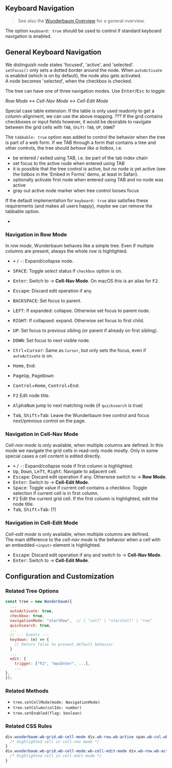 ## Keyboard Navigation

> See also the [Wunderbaum Overview](tutorial.md) for a general overview.

The option `keyboard: true` should be used to control if standard keyboard
navigation is enabled.


## General Keyboard Navigation

We distinguish node states 'focused', 'active', and 'selected'.<br>
`setFocus()` only sets a dotted border around the node. When `autoActivate`
is enabled (which is on by default), the node also gets activated.<br>
A node becomes 'selected', when the checkbox is checked.

The tree can have one of three navigation modes. Use <kbd>Enter</kbd>/<kbd>Esc</kbd> to toggle:

*Row Mode* &harr; *Cell-Nav Mode* &harr; *Cell-Edit Mode*

Special case table extension:
If the table is only used readonly to get a column-alignment, we can use the
above mapping.
??? If the grid contains checkboxes or input fields however, it would be desirable
to navigate between the grid cells with `TAB`, `Shift-TAB`, `UP`, `DOWN`?

The `tabbable: true` option was added to control the behavior when the tree is
part of a web form.
If we TAB through a form that contains a tree and other controls, the tree
should *behave like a listbox*, i.e.

- be entered / exited using TAB, i.e. be part of the tab index chain
- set focus to the active node when entered using TAB
- it is possible that the tree control is active, but no node is yet active
  (see the listbox in the 'Embed in Forms' demo, at least in Safari).
- optionally activate first node when entered using TAB and no node was active
- gray out active node marker when tree control looses focus

If the default implementation for `keyboard: true` also satisfies these
requirements (and makes all users happy), maybe we can remove the tabbable option.

-

### Navigation in **Row Mode**

In *row mode*, Wunderbaum behaves like a simple tree. Even if multiple columns are present, always the whole row is highlighted.

- <kbd>+</kbd> / <kbd>-</kbd>: Expand/collapse node.
- <kbd>SPACE</kbd>: Toggle *select* status if `checkbox` option is on.
- <kbd>Enter</kbd>: Switch to &rarr; **Cell-Nav Mode**.
  On macOS this is an alias for <kbd>F2</kbd>.
- <kbd>Escape</kbd>: Discard edit operation if any.
- <kbd>BACKSPACE</kbd>: Set focus to parent.
- <kbd>LEFT</kbd>: If expanded: collapse. Otherwise set focus to parent node.
- <kbd>RIGHT</kbd>: If collapsed: expand. Otherwise set focus to first child.
- <kbd>UP</kbd>: Set focus to previous sibling (or parent if already on first sibling).
- <kbd>DOWN</kbd>: Set focus to next visible node.
- <kbd>Ctrl</kbd>+<kbd>Cursor</kbd>: Same as `Cursor`, but only sets the focus,
  even if `autoActivate` is on.

- <kbd>Home</kbd>, <kbd>End</kbd>:
- <kbd>PageUp</kbd>, <kbd>PageDown</kbd>:
- <kbd>Control</kbd>+<kbd>Home</kbd>, <kbd>Control</kbd>+<kbd>End</kbd>:
- <kbd>F2</kbd> Edit node title.
- <kbd>AlphaNum</kbd> jump to next matching node (if `quicksearch` is true)
- <kbd>Tab</kbd>, <kbd>Shift</kbd>+<kbd>Tab</kbd>: Leave the Wunderbaum tree control and focus next/previous control on the page.


### Navigation in **Cell-Nav Mode**

*Cell-nav mode* is only available, when multiple columns are defined.
In this mode we navigate the grid cells in read-only mode mostly.
Only in some special cases a cell content is edited directly.

- <kbd>+</kbd> / <kbd>-</kbd>: Expand/collapse node if first column is highlighted.
- <kbd>Up</kbd>, <kbd>Down</kbd>, <kbd>Left</kbd>, <kbd>Right</kbd>:
  Navigate to adjacent cell.
- <kbd>Escape</kbd>: Discard edit operation if any. Otherwise switch to &rarr; **Row Mode**.
- <kbd>Enter</kbd>: Switch to &rarr; **Cell-Edit Mode**.
- <kbd>Space</kbd>: Toggle value if current cell contains a checkbox.
  Toggle selection if current cell is in first column.
- <kbd>F2</kbd> Edit the current grid cell. If the first column is highlighted, edit the node title.
- <kbd>Tab</kbd>, <kbd>Shift</kbd>+<kbd>Tab</kbd>: (?)


### Navigation in **Cell-Edit Mode**

*Cell-edit mode* is only available, when multiple columns are defined. <br>
The main difference to the *cell-nav mode* is the behavior when a cell with an embedded `<input>` element is highlighted.

- <kbd>Escape</kbd>: Discard edit operation if any and switch to &rarr; **Cell-Nav Mode**.
- <kbd>Enter</kbd>: Switch to &rarr; **Cell-Edit Mode**.


## Configuration and Customization

### Related Tree Options

```js
const tree = new Wunderbaum({
  ...
  autoActivate: true,
  checkbox: true,
  navigationMode: "startRow",  // | "cell" | "startCell" | "row"
  quicksearch: true,
  ...
  // --- Events ---
  keydown: (e) => {
    // Return false to prevent default behavior
  }
  ...
  edit: {
    trigger: ["F2", "macEnter", ...],
    ...
},
});
```

### Related Methods

- `tree.setCellMode(mode: NavigationMode)`
- `tree.setColumn(colIdx: number)`
- `tree.setEnabled(flag: boolean)`

### Related CSS Rules

```css
div.wunderbaum.wb-grid.wb-cell-mode div.wb-row.wb-active span.wb-col.wb-active {
  /* Highlighted cell in cell-nav mode */
}
div.wunderbaum.wb-grid.wb-cell-mode.wb-cell-edit-mode div.wb-row.wb-active span.wb-col.wb-active {
  /* Highlighted cell in cell-edit mode */
}
```
